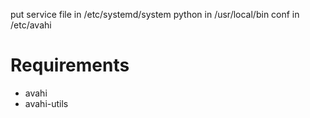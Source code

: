 
put service file in /etc/systemd/system
python in /usr/local/bin
conf in /etc/avahi



# Requirements
- avahi
- avahi-utils


